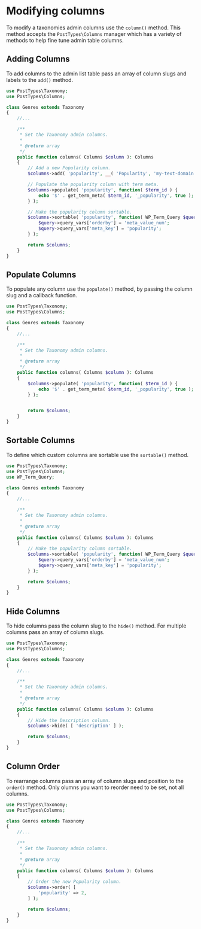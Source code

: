 # Modifying columns

To modify a taxonomies admin columns use the `column()` method. This method accepts the `PostTypes\Columns` manager which has a variety of methods to help fine tune admin table columns.

## Adding Columns

To add columns to the admin list table pass an array of column slugs and labels to the `add()` method.

```php
use PostTypes\Taxonomy;
use PostTypes\Columns;

class Genres extends Taxonomy
{
    //...

    /**
     * Set the Taxonomy admin columns.
     *
     * @return array
     */
    public function columns( Columns $column ): Columns
    {
        // Add a new Popularity column.
        $columns->add( 'popularity', __( 'Popularity', 'my-text-domain' ) );

        // Populate the popularity column with term meta.
        $columns->populate( 'popularity', function( $term_id ) {
            echo '$' . get_term_meta( $term_id, '_popularity', true );
        } );

        // Make the popularity column sortable.
        $columns->sortable( 'popularity', function( WP_Term_Query $query ) {
            $query->query_vars['orderby'] = 'meta_value_num';
            $query->query_vars['meta_key'] = 'popularity';
        } );

        return $columns;
    }
}
```

## Populate Columns

To populate any column use the `populate()` method, by passing the column slug and a callback function.

```php
use PostTypes\Taxonomy;
use PostTypes\Columns;

class Genres extends Taxonomy
{
    //...

    /**
     * Set the Taxonomy admin columns.
     *
     * @return array
     */
    public function columns( Columns $column ): Columns
    {
        $columns->populate( 'popularity', function( $term_id ) {
            echo '$' . get_term_meta( $term_id, '_popularity', true );
        } );


        return $columns;
    }
}
```

## Sortable Columns

To define which custom columns are sortable use the `sortable()` method.

```php
use PostTypes\Taxonomy;
use PostTypes\Columns;
use WP_Term_Query;

class Genres extends Taxonomy
{
    //...

    /**
     * Set the Taxonomy admin columns.
     *
     * @return array
     */
    public function columns( Columns $column ): Columns
    {
        // Make the popularity column sortable.
        $columns->sortable( 'popularity', function( WP_Term_Query $query ) {
            $query->query_vars['orderby'] = 'meta_value_num';
            $query->query_vars['meta_key'] = 'popularity';
        } );

        return $columns;
    }
}
```

## Hide Columns

To hide columns pass the column slug to the `hide()` method. For multiple columns pass an array of column slugs.

```php
use PostTypes\Taxonomy;
use PostTypes\Columns;

class Genres extends Taxonomy
{
    //...

    /**
     * Set the Taxonomy admin columns.
     *
     * @return array
     */
    public function columns( Columns $column ): Columns
    {
        // Hide the Description column.
        $columns->hide( [ 'description' ] );

        return $columns;
    }
}
```

## Column Order

To rearrange columns pass an array of column slugs and position to the `order()` method. Only olumns you want to reorder need to be set, not all columns.


```php
use PostTypes\Taxonomy;
use PostTypes\Columns;

class Genres extends Taxonomy
{
    //...

    /**
     * Set the Taxonomy admin columns.
     *
     * @return array
     */
    public function columns( Columns $column ): Columns
    {
        // Order the new Popularity column.
        $columns->order( [
            'popularity' => 2,
        ] );

        return $columns;
    }
}
```


